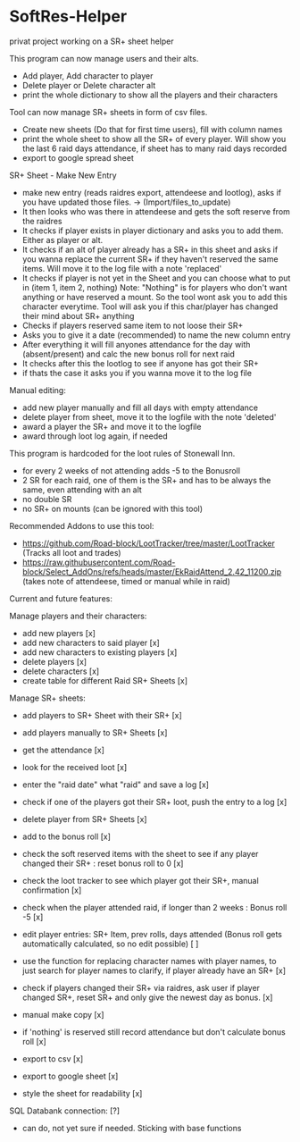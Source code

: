 # SoftRes-Helper
privat project working on a SR+ sheet helper

This program can now manage users and their alts.
- Add player, Add character to player
- Delete player or Delete character alt
- print the whole dictionary to show all the players and their characters

Tool can now manage SR+ sheets in form of csv files.
- Create new sheets (Do that for first time users), fill with column names
- print the whole sheet to show all the SR+ of every player.
  Will show you the last 6 raid days attendance, if sheet has to many raid days recorded
- export to google spread sheet

SR+ Sheet - Make New Entry
- make new entry (reads raidres export, attendeese and lootlog), asks if you have updated those files. -> (Import/files_to_update)
- It then looks who was there in attendeese and gets the soft reserve from the raidres
- It checks if player exists in player dictionary and asks you to add them. Either as player or alt.
- It checks if an alt of player already has a SR+ in this sheet and asks if you wanna replace the current SR+
  if they haven't reserved the same items. Will move it to the log file with a note 'replaced'
- It checks if player is not yet in the Sheet and you can choose what to put in (item 1, item 2, nothing)
  Note: "Nothing" is for players who don't want anything or have reserved a mount.
        So the tool wont ask you to add this character everytime.
        Tool will ask you if this char/player has changed their mind about SR+ anything
- Checks if players reserved same item to not loose their SR+
- Asks you to give it a date (recommended) to name the new column entry
- After everything it will fill anyones attendance for the day with (absent/present)
  and calc the new bonus roll for next raid
- It checks after this the lootlog to see if anyone has got their SR+
- if thats the case it asks you if you wanna move it to the log file


Manual editing:
- add new player manually and fill all days with empty attendance
- delete player from sheet, move it to the logfile with the note 'deleted'
- award a player the SR+ and move it to the logfile
- award through loot log again, if needed

This program is hardcoded for the loot rules of Stonewall Inn.
- for every 2 weeks of not attending adds -5 to the Bonusroll
- 2 SR for each raid, one of them is the SR+ and has to be always the same, even attending with an alt
- no double SR
- no SR+ on mounts (can be ignored with this tool)

Recommended Addons to use this tool:
- https://github.com/Road-block/LootTracker/tree/master/LootTracker (Tracks all loot and trades)
- https://raw.githubusercontent.com/Road-block/Select_AddOns/refs/heads/master/EkRaidAttend_2.42_11200.zip (takes note of attendeese, timed or manual while in raid)

Current and future features:

Manage players and their characters:
- add new players [x]
- add new characters to said player [x]
- add new characters to existing players [x]
- delete players [x]
- delete characters [x]
- create table for different Raid SR+ Sheets [x]

Manage SR+ sheets:
- add players to SR+ Sheet with their SR+ [x]
- add players manually to SR+ Sheets [x]
- get the attendance [x]
- look for the received loot [x]
- enter the "raid date" what "raid" and save a log [x]
- check if one of the players got their SR+ loot, push the entry to a log [x]
- delete player from SR+ Sheets [x]
- add to the bonus roll [x]
- check the soft reserved items with the sheet to see if any player changed their SR+ : reset bonus roll to 0 [x]
- check the loot tracker to see which player got their SR+, manual confirmation [x]
- check when the player attended raid, if longer than 2 weeks : Bonus roll -5 [x]
- edit player entries: SR+ Item, prev rolls, days attended (Bonus roll gets automatically calculated, so no edit possible) [ ]
- use the function for replacing character names with player names, to just search for player names to clarify, if player already have an SR+ [x]
- check if players changed their SR+ via raidres, ask user if player changed SR+, reset SR+ and only give the newest day as bonus. [x]
- manual make copy [x]
- if 'nothing' is reserved still record attendance but don't calculate bonus roll [x]

- export to csv [x]
- export to google sheet [x]
- style the sheet for readability [x]

SQL Databank connection: [?]
- can do, not yet sure if needed. Sticking with base functions
